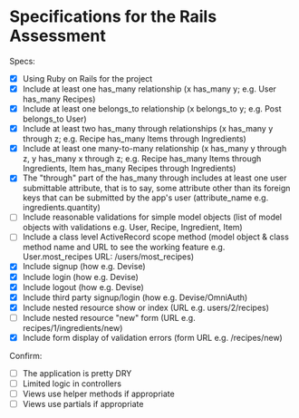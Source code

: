 # Specifications for the Rails Assessment

Specs:
- [x] Using Ruby on Rails for the project
- [x] Include at least one has_many relationship (x has_many y; e.g. User has_many Recipes) 
- [x] Include at least one belongs_to relationship (x belongs_to y; e.g. Post belongs_to User)
- [x] Include at least two has_many through relationships (x has_many y through z; e.g. Recipe has_many Items through Ingredients)
- [x] Include at least one many-to-many relationship (x has_many y through z, y has_many x through z; e.g. Recipe has_many Items through Ingredients, Item has_many Recipes through Ingredients)
- [x] The "through" part of the has_many through includes at least one user submittable attribute, that is to say, some attribute other than its foreign keys that can be submitted by the app's user (attribute_name e.g. ingredients.quantity)
- [ ] Include reasonable validations for simple model objects (list of model objects with validations e.g. User, Recipe, Ingredient, Item)
- [ ] Include a class level ActiveRecord scope method (model object & class method name and URL to see the working feature e.g. User.most_recipes URL: /users/most_recipes)
- [x] Include signup (how e.g. Devise)
- [x] Include login (how e.g. Devise)
- [x] Include logout (how e.g. Devise)
- [x] Include third party signup/login (how e.g. Devise/OmniAuth)
- [x] Include nested resource show or index (URL e.g. users/2/recipes)
- [ ] Include nested resource "new" form (URL e.g. recipes/1/ingredients/new)
- [x] Include form display of validation errors (form URL e.g. /recipes/new)

Confirm:
- [ ] The application is pretty DRY
- [ ] Limited logic in controllers
- [ ] Views use helper methods if appropriate
- [ ] Views use partials if appropriate
